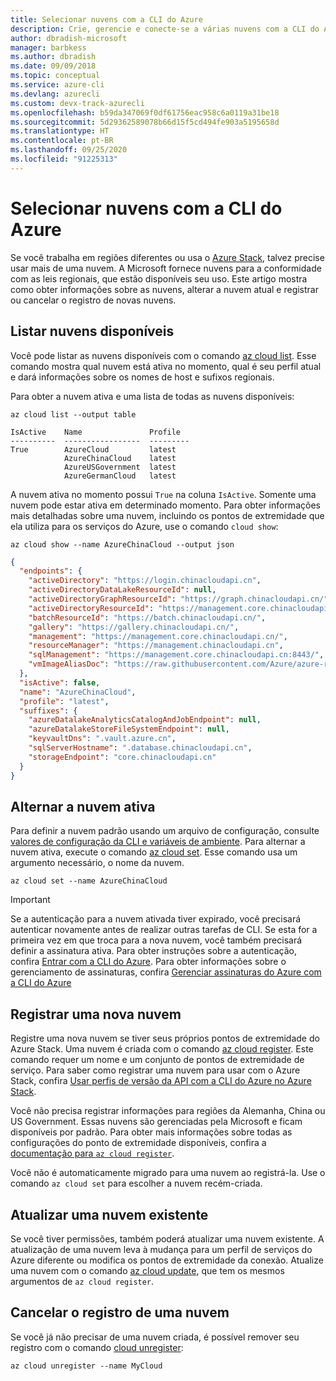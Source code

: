 ```yaml
---
title: Selecionar nuvens com a CLI do Azure
description: Crie, gerencie e conecte-se a várias nuvens com a CLI do Azure.
author: dbradish-microsoft
manager: barbkess
ms.author: dbradish
ms.date: 09/09/2018
ms.topic: conceptual
ms.service: azure-cli
ms.devlang: azurecli
ms.custom: devx-track-azurecli
ms.openlocfilehash: b59da347069f0df61756eac958c6a0119a31be18
ms.sourcegitcommit: 5d29362589078b66d15f5cd494fe903a5195658d
ms.translationtype: HT
ms.contentlocale: pt-BR
ms.lasthandoff: 09/25/2020
ms.locfileid: "91225313"
---
```

# <a name="select-clouds-with-the-azure-cli"></a>Selecionar nuvens com a CLI do Azure

Se você trabalha em regiões diferentes ou usa o [Azure Stack](/azure/azure-stack/user/), talvez precise usar mais de uma nuvem. A Microsoft fornece nuvens para a conformidade com as leis regionais, que estão disponíveis seu uso. Este artigo mostra como obter informações sobre as nuvens, alterar a nuvem atual e registrar ou cancelar o registro de novas nuvens.

## <a name="list-available-clouds"></a>Listar nuvens disponíveis

Você pode listar as nuvens disponíveis com o comando [az cloud list](/cli/azure/cloud#az-cloud-list). Esse comando mostra qual nuvem está ativa no momento, qual é seu perfil atual e dará informações sobre os nomes de host e sufixos regionais.

Para obter a nuvem ativa e uma lista de todas as nuvens disponíveis:

```azurecli-interactive
az cloud list --output table
```

```output
IsActive    Name               Profile
----------  -----------------  ---------
True        AzureCloud         latest
            AzureChinaCloud    latest
            AzureUSGovernment  latest
            AzureGermanCloud   latest
```

A nuvem ativa no momento possui `True` na coluna `IsActive`. Somente uma nuvem pode estar ativa em determinado momento. Para obter informações mais detalhadas sobre uma nuvem, incluindo os pontos de extremidade que ela utiliza para os serviços do Azure, use o comando `cloud show`:

```azurecli-interactive
az cloud show --name AzureChinaCloud --output json
```

```json
{
  "endpoints": {
    "activeDirectory": "https://login.chinacloudapi.cn",
    "activeDirectoryDataLakeResourceId": null,
    "activeDirectoryGraphResourceId": "https://graph.chinacloudapi.cn/",
    "activeDirectoryResourceId": "https://management.core.chinacloudapi.cn/",
    "batchResourceId": "https://batch.chinacloudapi.cn/",
    "gallery": "https://gallery.chinacloudapi.cn/",
    "management": "https://management.core.chinacloudapi.cn/",
    "resourceManager": "https://management.chinacloudapi.cn",
    "sqlManagement": "https://management.core.chinacloudapi.cn:8443/",
    "vmImageAliasDoc": "https://raw.githubusercontent.com/Azure/azure-rest-api-specs/master/arm-compute/quickstart-templates/aliases.json"
  },
  "isActive": false,
  "name": "AzureChinaCloud",
  "profile": "latest",
  "suffixes": {
    "azureDatalakeAnalyticsCatalogAndJobEndpoint": null,
    "azureDatalakeStoreFileSystemEndpoint": null,
    "keyvaultDns": ".vault.azure.cn",
    "sqlServerHostname": ".database.chinacloudapi.cn",
    "storageEndpoint": "core.chinacloudapi.cn"
  }
}
```

## <a name="switch-the-active-cloud"></a>Alternar a nuvem ativa

Para definir a nuvem padrão usando um arquivo de configuração, consulte [valores de configuração da CLI e variáveis de ambiente](./azure-cli-configuration.md?view=azure-cli-latest#cli-configuration-values-and-environment-variables).  Para alternar a nuvem ativa, execute o comando [az cloud set](/cli/azure/cloud#az-cloud-set). Esse comando usa um argumento necessário, o nome da nuvem.

```azurecli-interactive
az cloud set --name AzureChinaCloud
```

> [!IMPORTANT]
> Se a autenticação para a nuvem ativada tiver expirado, você precisará autenticar novamente antes de realizar outras tarefas de CLI. Se esta for a primeira vez em que troca para a nova nuvem, você também precisará definir a assinatura ativa.
> Para obter instruções sobre a autenticação, confira [Entrar com a CLI do Azure](authenticate-azure-cli.md). Para obter informações sobre o gerenciamento de assinaturas, confira [Gerenciar assinaturas do Azure com a CLI do Azure](manage-azure-subscriptions-azure-cli.md)

## <a name="register-a-new-cloud"></a>Registrar uma nova nuvem

Registre uma nova nuvem se tiver seus próprios pontos de extremidade do Azure Stack. Uma nuvem é criada com o comando [az cloud register](/cli/azure/cloud#az-cloud-register). Este comando requer um nome e um conjunto de pontos de extremidade de serviço. Para saber como registrar uma nuvem para usar com o Azure Stack, confira [Usar perfis de versão da API com a CLI do Azure no Azure Stack](/azure/azure-stack/user/azure-stack-version-profiles-azurecli2#connect-to-azure-stack).

Você não precisa registrar informações para regiões da Alemanha, China ou US Government. Essas nuvens são gerenciadas pela Microsoft e ficam disponíveis por padrão.  Para obter mais informações sobre todas as configurações do ponto de extremidade disponíveis, confira a [documentação para `az cloud register`](/cli/azure/cloud#az-cloud-register).

Você não é automaticamente migrado para uma nuvem ao registrá-la. Use o comando `az cloud set` para escolher a nuvem recém-criada.

## <a name="update-an-existing-cloud"></a>Atualizar uma nuvem existente

Se você tiver permissões, também poderá atualizar uma nuvem existente. A atualização de uma nuvem leva à mudança para um perfil de serviços do Azure diferente ou modifica os pontos de extremidade da conexão.
Atualize uma nuvem com o comando [az cloud update](/cli/azure/cloud#az-cloud-update), que tem os mesmos argumentos de `az cloud register`.

## <a name="unregister-a-cloud"></a>Cancelar o registro de uma nuvem

Se você já não precisar de uma nuvem criada, é possível remover seu registro com o comando [cloud unregister](/cli/azure/cloud#az-cloud-unregister):

```azurecli-interactive
az cloud unregister --name MyCloud
```